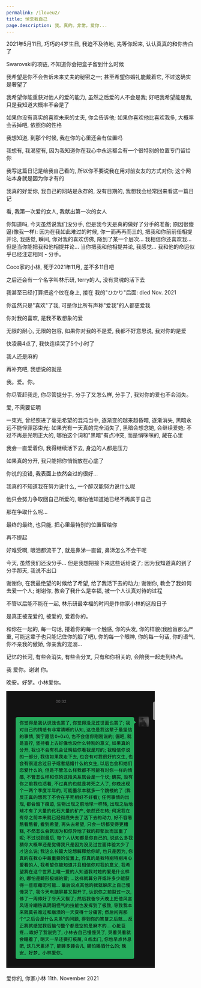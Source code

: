 ```yaml
---
permalink: /iloveu2/
title: 悼念我自己
page.description: 我。真的。非常。爱你...
---
```



2021年5月11日, 巧巧的4岁生日, 我迫不及待地, 先等你起来, 认认真真的和你告白了

Swarovski的项链, 不知道你会把盒子留到什么时候

我希望是你不会告诉未来丈夫的秘密之一; 甚至希望你婚礼能戴着它, 不过这确实是奢望了

我希望你能重获对他人的爱的能力, 虽然之后爱的人不会是我; 好吧我希望能是我, 只是我知道大概率不会是了

如果你没有真实的喜欢未来的丈夫, 你会告诉他; 如果你喜欢他比喜欢我多, 大概率会丢掉吧, 依照你的性格

我想知道, 到那个时候, 我在你的心里还会有位置吗

我想有, 我渴望有, 因为我知道你在我心中永远都会有一个很特别的位置专门留给你

我写这篇日记是给我自己看的, 所以你不要说我在用对前女友的方式对你; 这个网站本身就是因为你才有的

我真的好爱你, 我自己的网站是永存的, 没有日期的, 我想我会经常回来看这一篇日记

看, 我第一次爱的女人, 我献出第一次的女人

你知道吗, 今天虽然说我们没分手, 但是我今天是真的做好了分手的准备; 原因很傻逼(像我一样): 因为在我如此难过的时候, 你一而再再而三的, 把我和你前前任相提并论, 我感觉, 瞬间, 你对我的喜欢仿佛, 降到了某一个层次... 我相信你还喜欢我... 但是当你能把我和他相提并论... 当你把我和他相提并论, 我感觉... 我和他的命运似乎已经注定相同 - 分手。

Coco家的小林, 死于2021年11月, 差不多11日吧

之后还会有一个名字叫林乐研, terry的人, 没有灵魂的活下去

我甚至已经打算把这个纹在身上, 接在 我的"ひかり"后面: died Nov. 2021

你虽然只是"喜欢"了我, 可是你比所有声称"爱我"的人都更爱我

你对我的喜欢, 是我不敢想象的爱

无限的耐心, 无限的包容, 如果你对我的不是爱, 我都不好意思说, 我对你的是爱

快凌晨4点了, 我快连续哭了5个小时了

我人还是麻的

再补充吧, 我想说的就是

我。爱。你。

你尽管赶我走, 你尽管提分手, 分手了又怎么样, 分手了, 我对你的爱也不会消失。

爱, 不需要证明

一束光, 曾经照进了毫无希望的混沌当中, 逐渐变的越来越昏暗, 逐渐消失, 黑暗永远不能怪罪那束光; 如果光有一天真的完全消失了, 黑暗会想念她, 会继续爱她; 不过不再是光明正大的, 哪怕这个词和"黑暗"有点冲突, 而是悄咪咪的, 藏在心里

我会一直爱着你, 我得继续活下去, 身边的人都是压力

如果真的分开, 我只能把你悄悄放在心底了

你说的没错, 我表面上依然会过的很好...

我真的不知道我在努力说什么, 一个醉汉能努力说什么呢

他只会努力争取回自己所爱的, 哪怕他知道她已经不再属于自己

那在争取什么呢...

最终的最终, 也只能, 把心里最特别的位置留给你

再不提起

好难受啊, 眼泪都流干了, 就是鼻涕一直留, 鼻涕怎么不会干呢

今天, 虽然我们还没分手... 但是我想把接下来这些话给说了; 因为我知道真的到了分手那天, 我说不出口

谢谢你, 在我最绝望的时候给了希望, 给了我活下去的动力; 谢谢你, 教会了我如何去爱一个人; 谢谢你, 教会了我什么是幸福, 被一个人认真对待的过程

不管以后能不能在一起, 林乐研最幸福的时间是作你家小林的这段日子

是真正被宠爱的, 被爱的, 爱着你的。

和你在一起的, 每一句话, 搂着你的每一个触感, 你的头发, 你的样貌(我脸盲那么严重, 可能这辈子也只能记住你的脸了吧), 你的每一个眼神, 你的每一句话, 你的语气, 你不亲我的傲娇, 你亲我的宠溺...

记忆的长河, 有些会消失, 有些会分叉, 只有和你相关的, 会陪我一起走到终点。

我 爱你。谢谢 你。

晚安。好梦。小林爱你。

![](1111_1.png)

爱你的,
你家小林
11th. November 2021